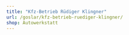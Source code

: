 ```yaml
---
title: "Kfz-Betrieb Rüdiger Klingner"
url: /goslar/kfz-betrieb-ruediger-klingner/
shop: Autowerkstatt
---
```

